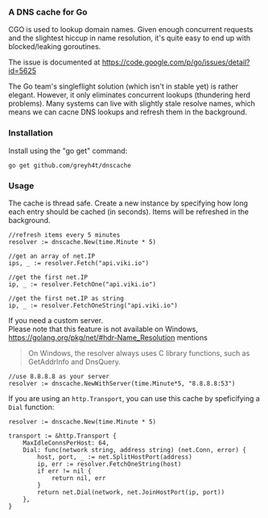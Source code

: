 ### A DNS cache for Go
CGO is used to lookup domain names. Given enough concurrent requests and the slightest hiccup in name resolution, it's quite easy to end up with blocked/leaking goroutines.

The issue is documented at <https://code.google.com/p/go/issues/detail?id=5625>

The Go team's singleflight solution (which isn't in stable yet) is rather elegant. However, it only eliminates concurrent lookups (thundering herd problems). Many systems can live with slightly stale resolve names, which means we can cacne DNS lookups and refresh them in the background.

### Installation
Install using the "go get" command:

	go get github.com/greyh4t/dnscache

### Usage
The cache is thread safe. Create a new instance by specifying how long each entry should be cached (in seconds). Items will be refreshed in the background.

	//refresh items every 5 minutes
	resolver := dnscache.New(time.Minute * 5)
	
	//get an array of net.IP
	ips, _ := resolver.Fetch("api.viki.io")
	
	//get the first net.IP
	ip, _ := resolver.FetchOne("api.viki.io")
	
	//get the first net.IP as string
	ip, _ := resolver.FetchOneString("api.viki.io")

If you need a custom server.  
Please note that this feature is not available on Windows, https://golang.org/pkg/net/#hdr-Name_Resolution mentions 

> On Windows, the resolver always uses C library functions, such as GetAddrInfo and DnsQuery.

	//use 8.8.8.8 as your server
	resolver := dnscache.NewWithServer(time.Minute*5, "8.8.8.8:53")

If you are using an `http.Transport`, you can use this cache by speficifying a
`Dial` function:

	resolver := dnscache.New(time.Minute * 5)

	transport := &http.Transport {
		MaxIdleConnsPerHost: 64,
		Dial: func(network string, address string) (net.Conn, error) {
			host, port, _ := net.SplitHostPort(address)
			ip, err := resolver.FetchOneString(host)
			if err != nil {
				return nil, err
			}
			return net.Dial(network, net.JoinHostPort(ip, port))
		},
	}
